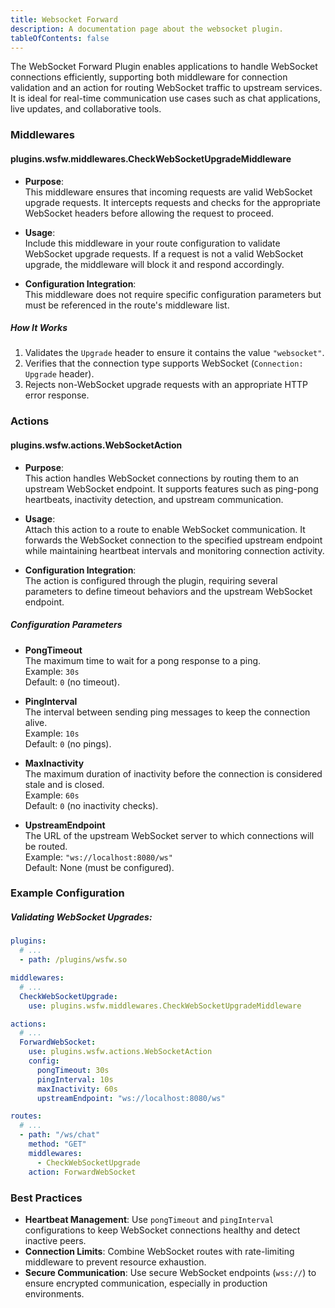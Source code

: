```yaml
---
title: Websocket Forward
description: A documentation page about the websocket plugin.
tableOfContents: false
---
```


The WebSocket Forward Plugin enables applications to handle WebSocket connections efficiently, supporting both middleware for connection validation and an action for routing WebSocket traffic to upstream services. It is ideal for real-time communication use cases such as chat applications, live updates, and collaborative tools.

### Middlewares

#### plugins.wsfw.middlewares.CheckWebSocketUpgradeMiddleware

- **Purpose**:  
  This middleware ensures that incoming requests are valid WebSocket upgrade requests. It intercepts requests and checks for the appropriate WebSocket headers before allowing the request to proceed.

- **Usage**:  
  Include this middleware in your route configuration to validate WebSocket upgrade requests. If a request is not a valid WebSocket upgrade, the middleware will block it and respond accordingly.

- **Configuration Integration**:  
  This middleware does not require specific configuration parameters but must be referenced in the route's middleware list.

##### How It Works

1. Validates the `Upgrade` header to ensure it contains the value `"websocket"`.
2. Verifies that the connection type supports WebSocket (`Connection: Upgrade` header).
3. Rejects non-WebSocket upgrade requests with an appropriate HTTP error response.

### Actions

#### plugins.wsfw.actions.WebSocketAction

- **Purpose**:  
  This action handles WebSocket connections by routing them to an upstream WebSocket endpoint. It supports features such as ping-pong heartbeats, inactivity detection, and upstream communication.

- **Usage**:  
  Attach this action to a route to enable WebSocket communication. It forwards the WebSocket connection to the specified upstream endpoint while maintaining heartbeat intervals and monitoring connection activity.

- **Configuration Integration**:  
  The action is configured through the plugin, requiring several parameters to define timeout behaviors and the upstream WebSocket endpoint.

##### Configuration Parameters

- **PongTimeout**  
  The maximum time to wait for a pong response to a ping.  
  Example: `30s`  
  Default: `0` (no timeout).

- **PingInterval**  
  The interval between sending ping messages to keep the connection alive.  
  Example: `10s`  
  Default: `0` (no pings).

- **MaxInactivity**  
  The maximum duration of inactivity before the connection is considered stale and is closed.  
  Example: `60s`  
  Default: `0` (no inactivity checks).

- **UpstreamEndpoint**  
  The URL of the upstream WebSocket server to which connections will be routed.  
  Example: `"ws://localhost:8080/ws"`  
  Default: None (must be configured).

### Example Configuration

##### Validating WebSocket Upgrades:

```yaml title="plugins.yaml"
plugins:
  # ...
  - path: /plugins/wsfw.so
```

```yaml title="middlewares.yaml"
middlewares:
  # ...
  CheckWebSocketUpgrade:
    use: plugins.wsfw.middlewares.CheckWebSocketUpgradeMiddleware
```

```yaml title="actions.yaml"
actions:
  # ...
  ForwardWebSocket:
    use: plugins.wsfw.actions.WebSocketAction
    config:
      pongTimeout: 30s
      pingInterval: 10s
      maxInactivity: 60s
      upstreamEndpoint: "ws://localhost:8080/ws"
```

```yaml title="routes.yaml"
routes:
  # ...
  - path: "/ws/chat"
    method: "GET"
    middlewares:
      - CheckWebSocketUpgrade
    action: ForwardWebSocket
```

### Best Practices

- **Heartbeat Management**: Use `pongTimeout` and `pingInterval` configurations to keep WebSocket connections healthy and detect inactive peers.
- **Connection Limits**: Combine WebSocket routes with rate-limiting middleware to prevent resource exhaustion.
- **Secure Communication**: Use secure WebSocket endpoints (`wss://`) to ensure encrypted communication, especially in production environments.
